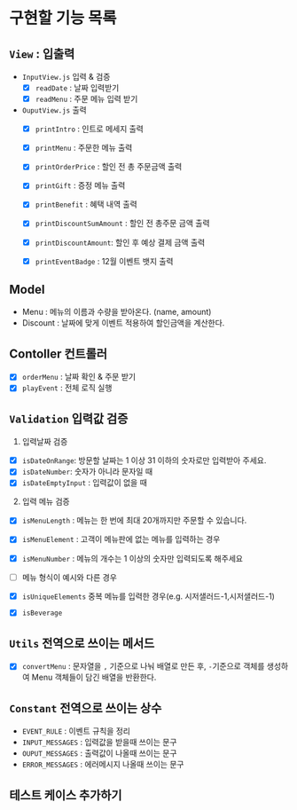 # 구현할 기능 목록


## `View` : 입출력

- `InputView.js` 입력 & 검증
    - [x] `readDate` : 날짜 입력받기
    - [x] `readMenu` : 주문 메뉴 입력 받기

- `OuputView.js` 출력
    - [x] `printIntro` : 인트로 메세지 출력
    - [x] `printMenu` : 주문한 메뉴 출력
    - [x] `printOrderPrice` : 할인 전 총 주문금액 출력
    - [x] `printGift` : 증정 메뉴 출력
    - [x] `printBenefit` : 혜택 내역 출력
    - [x] `printDiscountSumAmount` : 할인 전 총주문 금액 출력
    - [x] `printDiscountAmount`: 할인 후 예상 결제 금액 출력
    - [x] `printEventBadge` : 12월 이벤트 뱃지 출력


## Model
- Menu : 메뉴의 이름과 수량을 받아온다. (name, amount)
- Discount : 날짜에 맞게 이벤트 적용하여 할인금액을 계산한다.

## Contoller 컨트롤러
- [x] `orderMenu` : 날짜 확인 & 주문 받기
- [x] `playEvent` : 전체 로직 실행

## `Validation` 입력값 검증

1. 입력날짜 검증
- [x] `isDateOnRange`: 방문할 날짜는 1 이상 31 이하의 숫자로만 입력받아 주세요.
- [x] `isDateNumber`: 숫자가 아니라 문자일 때
- [x] `isDateEmptyInput` : 입력값이 없을 때

2. 입력 메뉴 검증
- [x] `isMenuLength` : 메뉴는 한 번에 최대 20개까지만 주문할 수 있습니다.  
- [x] `isMenuElement` : 고객이 메뉴판에 없는 메뉴를 입력하는 경우
- [x] `isMenuNumber` : 메뉴의 개수는 1 이상의 숫자만 입력되도록 해주세요
- [ ]  메뉴 형식이 예시와 다른 경우
- [x] `isUniqueElements` 중복 메뉴를 입력한 경우(e.g. 시저샐러드-1,시저샐러드-1)
- [x] `isBeverage`

  
## `Utils` 전역으로 쓰이는 메서드
- [x] `convertMenu` : 문자열을 `,` 기준으로 나눠 배열로 만든 후, `-`기준으로 객체를 생성하여 Menu 객체들이 담긴 배열을 반환한다.



## `Constant` 전역으로 쓰이는 상수
- `EVENT_RULE` : 이벤트 규칙을 정리
- `INPUT_MESSAGES` : 입력값을 받을때 쓰이는 문구
- `OUPUT_MESSAGES` : 출력값이 나올때 쓰이는 문구
- `ERROR_MESSAGES` : 에러메시지 나올때 쓰이는 문구


## 테스트 케이스 추가하기